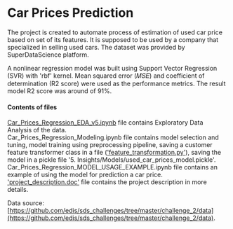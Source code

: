 # Car Prices Prediction

The project is created to automate process of estimation of used car price based on set of its features.  It is supposed to be used by a company that specialized in selling used cars. The dataset was provided by SuperDataScience platform.  

A nonlinear regression model was built using Support Vector Regression (SVR) with 'rbf' kernel. Mean squared error (𝑀𝑆𝐸) and coefficient of determination (R2 score) were used as the performance metrics. The result model R2 score was around of 91%.  

#### Contents of files

[Car_Prices_Regression_EDA_v5.ipynb](Car_Prices_Regression_EDA.ipynb) file contains Exploratory Data Analysis of the data.  
Car_Prices_Regression_Modeling.ipynb file contains model selection and tuning, model training using preprocessing pipeline, saving a customer feature transformer class in a file (['feature_transformation.py'](feature_transformation.py)), saving the model in a pickle file '5. Insights/Models/used_car_prices_model.pickle'.  
Car_Prices_Regression_MODEL_USAGE_EXAMPLE.ipynb file contains an example of using the model for prediction a car price.  
['project_description.doc'](project_description.doc) file contains the project description in more details.



Data source: [https://github.com/edis/sds_challenges/tree/master/challenge_2/data](https://github.com/edis/sds_challenges/tree/master/challenge_2/data).



